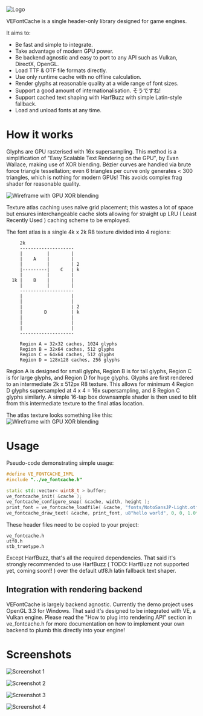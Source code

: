 ![Logo](images/logo.png)

VEFontCache is a single header-only library designed for game engines.

It aims to:
 * Be fast and simple to integrate.
 * Take advantage of modern GPU power.
 * Be backend agnostic and easy to port to any API such as Vulkan, DirectX, OpenGL.
 * Load TTF & OTF file formats directly.
 * Use only runtime cache with no offline calculation.
 * Render glyphs at reasonable quality at a wide range of font sizes.
 * Support a good amount of internationalisation. そうですね!
 * Support cached text shaping with HarfBuzz with simple Latin-style fallback.
 * Load and unload fonts at any time.

# How it works

Glyphs are GPU rasterised with 16x supersampling. This method is a simplification of "Easy Scalable Text Rendering on the GPU",
by Evan Wallace, making use of XOR blending. Bézier curves are handled via brute force triangle tessellation; even 6 triangles per
curve only generates < 300 triangles, which is nothing for modern GPUs! This avoids complex frag shader for reasonable quality.

![Wireframe with GPU XOR blending](images/wireframe.png)

Texture atlas caching uses naïve grid placement; this wastes a lot of space but ensures interchangeable cache slots allowing for
straight up LRU ( Least Recently Used ) caching scheme to be employed.

The font atlas is a single 4k x 2k R8 texture divided into 4 regions:

```
     2k
     --------------------
     |         |        |
     |    A    |        |
     |         |        | 2
     |---------|    C   | k  
     |         |        |
  1k |    B    |        |
     |         |        |
     --------------------
     |                  |
     |                  |
     |                  | 2
     |        D         | k  
     |                  |
     |                  |
     |                  |
     --------------------        
               
     Region A = 32x32 caches, 1024 glyphs
     Region B = 32x64 caches, 512 glyphs
     Region C = 64x64 caches, 512 glyphs
     Region D = 128x128 caches, 256 glyphs
```

Region A is designed for small glyphs, Region B is for tall glyphs, Region C is for large glyphs, and Region D for huge glyphs.
Glyphs are first rendered to an intermediate 2k x 512px R8 texture. This allows for minimum 4 Region D glyphs supersampled at
4 x 4 = 16x supersampling, and 8 Region C glyphs similarly. A simple 16-tap box downsample shader is then used to blit from this
intermediate texture to the final atlas location.

The atlas texture looks something like this:
![Wireframe with GPU XOR blending](images/atlas_small.png)

# Usage

Pseudo-code demonstrating simple usage:
```cpp
#define VE_FONTCACHE_IMPL
#include "../ve_fontcache.h"

static std::vector< uint8_t > buffer;
ve_fontcache_init( &cache );
ve_fontcache_configure_snap( &cache, width, height );
print_font = ve_fontcache_loadfile( &cache, "fonts/NotoSansJP-Light.otf", buffer, 19.0f );
ve_fontcache_draw_text( &cache, print_font, u8"hello world", 0, 0, 1.0f / width,  1.0f / height );
```

These header files need to be copied to your project:
```
ve_fontcache.h
utf8.h
stb_truetype.h
```

Except HarfBuzz, that's all the required dependencies. That said it's strongly recommended
to use HarfBuzz ( TODO: HarfBuzz not supported yet, coming soon!! ) over the default utf8.h latin
fallback text shaper.

## Integration with rendering backend

VEFontCache is largely backend agnostic. Currently the demo project uses OpenGL 3.3 for Windows.
That said it's designed to be integrated with VE, a Vulkan engine.
Please read the "How to plug into rendering API" section in ve_fontcache.h for more documentation
on how to implement your own backend to plumb this directly into your engine!

# Screenshots

![Screenshot 1](images/ve_fontcache_demo1.png)

![Screenshot 2](images/ve_fontcache_demo2.png)

![Screenshot 3](images/raincode.png)

![Screenshot 4](images/ve_fontcache_pressure_test.gif)